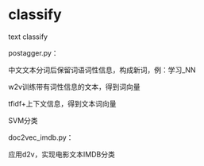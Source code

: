 # classify
text classify

postagger.py：

中文文本分词后保留词语词性信息，构成新词，例：学习_NN

w2v训练带有词性信息的文本，得到词向量

tfidf+上下文信息，得到文本词向量

SVM分类

doc2vec_imdb.py：

应用d2v，实现电影文本IMDB分类
